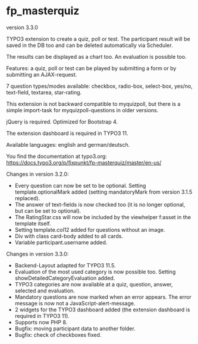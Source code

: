 # fp_masterquiz

version 3.3.0

TYPO3 extension to create a quiz, poll or test. The participant result will be saved in the DB too and can be deleted automatically via Scheduler.

The results can be displayed as a chart too. An evaluation is possible too.

Features: a quiz, poll or test can be played by submitting a form or by submitting an AJAX-request.

7 question types/modes available: checkbox, radio-box, select-box, yes/no, text-field, textarea, star-rating.

This extension is not backward compatible to myquizpoll, but there is a simple import-task for myquizpoll-questions in older versions.

jQuery is required. Optimized for Bootstrap 4.

The extension dashboard is required in TYPO3 11.

Available languages: english and german/deutsch.

You find the documentation at typo3.org: https://docs.typo3.org/p/fixpunkt/fp-masterquiz/master/en-us/


Changes in version 3.2.0:
- Every question can now be set to be optional. Setting template.optionalMark added (setting mandatoryMark from version 3.1.5 replaced).
- The answer of text-fields is now checked too (it is no longer optional, but can be set to optional).
- The RatingStar.css will now be included by the viewhelper f:asset in the template itself.
- Setting template.col12 added for questions without an image.
- Div with class card-body added to all cards.
- Variable participant.username added.

Changes in version 3.3.0:
- Backend-Layout adapted for TYPO3 11.5.
- Evaluation of the most used category is now possible too. Setting showDetailedCategoryEvaluation added.
- TYPO3 categories are now available at a quiz, question, answer, selected and evaluation.
- Mandatory questions are now marked when an error appears. The error message is now not a JavaScript-alert-message.
- 2 widgets for the TYPO3 dashboard added (the extension dashboard is required in TYPO3 11).
- Supports now PHP 8.
- Bugfix: moving participant data to another folder.
- Bugfix: check of checkboxes fixed.